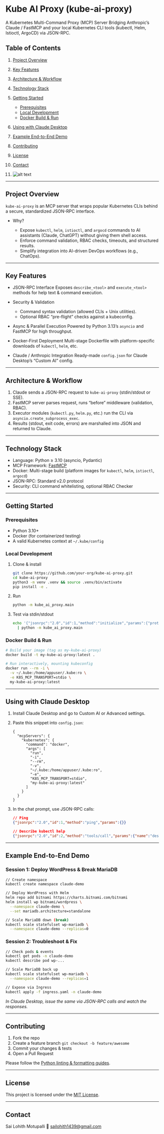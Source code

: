 

# Kube AI Proxy (kube-ai-proxy)

A Kubernetes Multi-Command Proxy (MCP) Server
Bridging Anthropic’s Claude / FastMCP and your local Kubernetes CLI tools (kubectl, Helm, Istioctl, ArgoCD) via JSON-RPC.


## Table of Contents

1. [Project Overview](#project-overview)
2. [Key Features](#key-features)
3. [Architecture & Workflow](#architecture--workflow)
4. [Technology Stack](#technology-stack)
5. [Getting Started](#getting-started)

   * [Prerequisites](#prerequisites)
   * [Local Development](#local-development)
   * [Docker Build & Run](#docker-build--run)
6. [Using with Claude Desktop](#using-with-claude-desktop)
7. [Example End-to-End Demo](#example-end-to-end-demo)
8. [Contributing](#contributing)
9. [License](#license)
10. [Contact](#contact)
11. ![alt text](https://github.com/Motupallisailohith/Kube-AI-Proxy/blob/main/arch.png)

---

## Project Overview

`kube-ai-proxy` is an MCP server that wraps popular Kubernetes CLIs behind a secure, standardized JSON-RPC interface.

* Why?

  * Expose `kubectl`, `helm`, `istioctl`, and `argocd` commands to AI assistants (Claude, ChatGPT) without giving them shell access.
  * Enforce command validation, RBAC checks, timeouts, and structured results.
  * Simplify integration into AI-driven DevOps workflows (e.g., ChatOps).

---

## Key Features

* JSON-RPC Interface
  Exposes `describe_<tool>` and `execute_<tool>` methods for help text & command execution.
* Security & Validation

  * Command syntax validation (allowed CLIs + Unix utilities).
  * Optional RBAC “pre-flight” checks against a kubeconfig.
* Async & Parallel Execution
  Powered by Python 3.13’s `asyncio` and FastMCP for high throughput.
* Docker-First Deployment
  Multi-stage Dockerfile with platform-specific downloads of `kubectl`, `helm`, etc.
* Claude / Anthropic Integration
  Ready-made `config.json` for Claude Desktop’s “Custom AI” config.

---

## Architecture & Workflow

1. Claude sends a JSON-RPC request to `kube-ai-proxy` (stdin/stdout or SSE).
2. FastMCP server parses request, runs “before” middleware (validation, RBAC).
3. Executor modules (`kubectl.py`, `helm.py`, etc.) run the CLI via `asyncio.create_subprocess_exec`.
4. Results (stdout, exit code, errors) are marshalled into JSON and returned to Claude.


---

## Technology Stack

* Language: Python ≥ 3.10 (asyncio, Pydantic)
* MCP Framework: [FastMCP](https://pypi.org/project/fastmcp)
* Docker: Multi-stage build (platform images for `kubectl`, `helm`, `istioctl`, `argocd`)
* JSON-RPC: Standard v2.0 protocol
* Security: CLI command whitelisting, optional RBAC Checker

---

## Getting Started

### Prerequisites

* Python 3.10+
* Docker (for containerized testing)
* A valid Kubernetes context at `~/.kube/config`

### Local Development

1. Clone & install

   ```bash
   git clone https://github.com/your-org/kube-ai-proxy.git
   cd kube-ai-proxy
   python3 -m venv .venv && source .venv/bin/activate
   pip install -e .
   ```
2. Run

   ```bash
   python -m kube_ai_proxy.main
   ```
3. Test via stdin/stdout

   ```bash
   echo '{"jsonrpc":"2.0","id":1,"method":"initialize","params":{"protocolVersion":"1.0","clientInfo":{"name":"cli","version":"1.0"},"capabilities":{}}}' \
     | python -m kube_ai_proxy.main
   ```

### Docker Build & Run

```bash
# Build your image (tag as my-kube-ai-proxy)
docker build -t my-kube-ai-proxy:latest .

# Run interactively, mounting kubeconfig
docker run --rm -i \
  -v ~/.kube:/home/appuser/.kube:ro \
  -e K8S_MCP_TRANSPORT=stdio \
  my-kube-ai-proxy:latest
```

---

## Using with Claude Desktop

1. Install Claude Desktop and go to Custom AI or Advanced settings.

2. Paste this snippet into `config.json`:

   ```jsonc
   {
     "mcpServers": {
       "kubernetes": {
         "command": "docker",
         "args": [
           "run",
           "-i",
           "--rm",
           "-v",
           "~/.kube:/home/appuser/.kube:ro",
           "-e",
           "K8S_MCP_TRANSPORT=stdio",
           "my-kube-ai-proxy:latest"
         ]
       }
     }
   }
   ```

3. In the chat prompt, use JSON-RPC calls:

   ```json
   // Ping
   {"jsonrpc":"2.0","id":1,"method":"ping","params":{}}

   // Describe kubectl help
   {"jsonrpc":"2.0","id":2,"method":"tools/call","params":{"name":"describe_kubectl","argument":{"command":"--help"}}}
   ```

---

## Example End-to-End Demo

### Session 1: Deploy WordPress & Break MariaDB

```bash
// Create namespace
kubectl create namespace claude-demo

// Deploy WordPress with Helm
helm repo add bitnami https://charts.bitnami.com/bitnami
helm install wp bitnami/wordpress \
  --namespace claude-demo \
  --set mariadb.architecture=standalone

// Scale MariaDB down (break)
kubectl scale statefulset wp-mariadb \
  --namespace claude-demo --replicas=0
```

### Session 2: Troubleshoot & Fix

```bash
// Check pods & events
kubectl get pods -n claude-demo
kubectl describe pod wp-...

// Scale MariaDB back up
kubectl scale statefulset wp-mariadb \
  --namespace claude-demo --replicas=1

// Expose via Ingress
kubectl apply -f ingress.yaml -n claude-demo
```

*In Claude Desktop, issue the same via JSON-RPC calls and watch the responses.*

---

## Contributing

1. Fork the repo
2. Create a feature branch `git checkout -b feature/awesome`
3. Commit your changes & tests
4. Open a Pull Request

Please follow the [Python linting & formatting guides](./.github/CONTRIBUTING.md).

---

## License

This project is licensed under the [MIT License](./LICENSE).

---

## Contact

Sai Lohith Motupalli
📧 [sailohith1439@gmail.com](mailto:sailohith1439@gmail.com)


